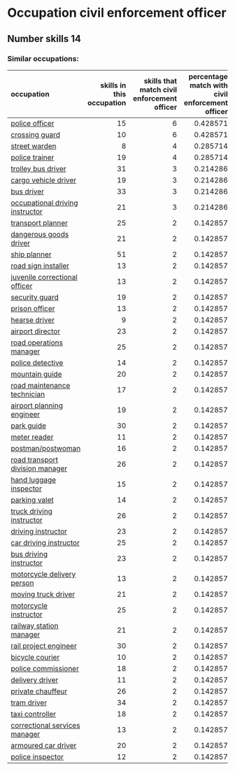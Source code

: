 # Occupation civil enforcement officer
## Number skills 14
### Similar occupations:
| occupation                                                            |   skills in this occupation |   skills that match civil enforcement officer |   percentage match with civil enforcement officer |   skills not in civil enforcement officer |
|:----------------------------------------------------------------------|----------------------------:|----------------------------------------------:|--------------------------------------------------:|------------------------------------------:|
| [police officer](police_officer.md)                                   |                          15 |                                             6 |                                          0.428571 |                                         9 |
| [crossing guard](crossing_guard.md)                                   |                          10 |                                             6 |                                          0.428571 |                                         4 |
| [street warden](street_warden.md)                                     |                           8 |                                             4 |                                          0.285714 |                                         4 |
| [police trainer](police_trainer.md)                                   |                          19 |                                             4 |                                          0.285714 |                                        15 |
| [trolley bus driver](trolley_bus_driver.md)                           |                          31 |                                             3 |                                          0.214286 |                                        28 |
| [cargo vehicle driver](cargo_vehicle_driver.md)                       |                          19 |                                             3 |                                          0.214286 |                                        16 |
| [bus driver](bus_driver.md)                                           |                          33 |                                             3 |                                          0.214286 |                                        30 |
| [occupational driving instructor](occupational_driving_instructor.md) |                          21 |                                             3 |                                          0.214286 |                                        18 |
| [transport planner](transport_planner.md)                             |                          25 |                                             2 |                                          0.142857 |                                        23 |
| [dangerous goods driver](dangerous_goods_driver.md)                   |                          21 |                                             2 |                                          0.142857 |                                        19 |
| [ship planner](ship_planner.md)                                       |                          51 |                                             2 |                                          0.142857 |                                        49 |
| [road sign installer](road_sign_installer.md)                         |                          13 |                                             2 |                                          0.142857 |                                        11 |
| [juvenile correctional officer](juvenile_correctional_officer.md)     |                          13 |                                             2 |                                          0.142857 |                                        11 |
| [security guard](security_guard.md)                                   |                          19 |                                             2 |                                          0.142857 |                                        17 |
| [prison officer](prison_officer.md)                                   |                          13 |                                             2 |                                          0.142857 |                                        11 |
| [hearse driver](hearse_driver.md)                                     |                           9 |                                             2 |                                          0.142857 |                                         7 |
| [airport director](airport_director.md)                               |                          23 |                                             2 |                                          0.142857 |                                        21 |
| [road operations manager](road_operations_manager.md)                 |                          25 |                                             2 |                                          0.142857 |                                        23 |
| [police detective](police_detective.md)                               |                          14 |                                             2 |                                          0.142857 |                                        12 |
| [mountain guide](mountain_guide.md)                                   |                          20 |                                             2 |                                          0.142857 |                                        18 |
| [road maintenance technician](road_maintenance_technician.md)         |                          17 |                                             2 |                                          0.142857 |                                        15 |
| [airport planning engineer](airport_planning_engineer.md)             |                          19 |                                             2 |                                          0.142857 |                                        17 |
| [park guide](park_guide.md)                                           |                          30 |                                             2 |                                          0.142857 |                                        28 |
| [meter reader](meter_reader.md)                                       |                          11 |                                             2 |                                          0.142857 |                                         9 |
| [postman/postwoman](postman-postwoman.md)                             |                          16 |                                             2 |                                          0.142857 |                                        14 |
| [road transport division manager](road_transport_division_manager.md) |                          26 |                                             2 |                                          0.142857 |                                        24 |
| [hand luggage inspector](hand_luggage_inspector.md)                   |                          15 |                                             2 |                                          0.142857 |                                        13 |
| [parking valet](parking_valet.md)                                     |                          14 |                                             2 |                                          0.142857 |                                        12 |
| [truck driving instructor](truck_driving_instructor.md)               |                          26 |                                             2 |                                          0.142857 |                                        24 |
| [driving instructor](driving_instructor.md)                           |                          23 |                                             2 |                                          0.142857 |                                        21 |
| [car driving instructor](car_driving_instructor.md)                   |                          25 |                                             2 |                                          0.142857 |                                        23 |
| [bus driving instructor](bus_driving_instructor.md)                   |                          23 |                                             2 |                                          0.142857 |                                        21 |
| [motorcycle delivery person](motorcycle_delivery_person.md)           |                          13 |                                             2 |                                          0.142857 |                                        11 |
| [moving truck driver](moving_truck_driver.md)                         |                          21 |                                             2 |                                          0.142857 |                                        19 |
| [motorcycle instructor](motorcycle_instructor.md)                     |                          25 |                                             2 |                                          0.142857 |                                        23 |
| [railway station manager](railway_station_manager.md)                 |                          21 |                                             2 |                                          0.142857 |                                        19 |
| [rail project engineer](rail_project_engineer.md)                     |                          30 |                                             2 |                                          0.142857 |                                        28 |
| [bicycle courier](bicycle_courier.md)                                 |                          10 |                                             2 |                                          0.142857 |                                         8 |
| [police commissioner](police_commissioner.md)                         |                          18 |                                             2 |                                          0.142857 |                                        16 |
| [delivery driver](delivery_driver.md)                                 |                          11 |                                             2 |                                          0.142857 |                                         9 |
| [private chauffeur](private_chauffeur.md)                             |                          26 |                                             2 |                                          0.142857 |                                        24 |
| [tram driver](tram_driver.md)                                         |                          34 |                                             2 |                                          0.142857 |                                        32 |
| [taxi controller](taxi_controller.md)                                 |                          18 |                                             2 |                                          0.142857 |                                        16 |
| [correctional services manager](correctional_services_manager.md)     |                          13 |                                             2 |                                          0.142857 |                                        11 |
| [armoured car driver](armoured_car_driver.md)                         |                          20 |                                             2 |                                          0.142857 |                                        18 |
| [police inspector](police_inspector.md)                               |                          12 |                                             2 |                                          0.142857 |                                        10 |
